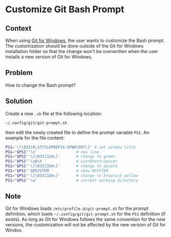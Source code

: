 # Customize Git Bash Prompt
## Context
When using [Git for Windows](https://gitforwindows.org/), the user wants to customize the Bash prompt. The customization should be done outside of the Git for Windows installation folder so that the change won't be overwritten when the user installs a new version of Git for Windows.

## Problem 
How to change the Bash prompt?

## Solution
Create a new `.sh` file at the following location:

```
~/.config/git/git-prompt.sh
```

then edit the newly created file to define the prompt variable `PS1`. An example for the file content:

```sh
PS1='\[\033]0;$TITLEPREFIX:$PWD\007\]' # set window title
PS1="$PS1"'\n'                 # new line
PS1="$PS1"'\[\033[32m\]'       # change to green
PS1="$PS1"'\u@\h '             # user@host<space>
PS1="$PS1"'\[\033[35m\]'       # change to purple
PS1="$PS1"'$MSYSTEM '          # show MSYSTEM
PS1="$PS1"'\[\033[33m\]'       # change to brownish yellow
PS1="$PS1"'\w'                 # current working directory
```

## Note
Git for Windows loads `/etc/profile.d/git-prompt.sh` for the prompt definition, which loads `~/.config/git/git-prompt.sh` for the `PS1` definition (if exists). As long as Git for Windows follows the same convention for the new versions, the customization will not be affected by the new version of Git for Windos.



